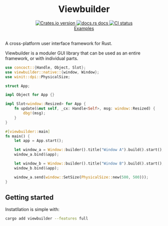 <div align="center">
<h1>Viewbuilder</h1>
 <a href="https://crates.io/crates/viewbuilder">
    <img src="https://img.shields.io/crates/v/viewbuilder?style=flat-square"
    alt="Crates.io version" />
  </a>
  <a href="https://docs.rs/viewbuilder/latest/viewbuilder/">
    <img src="https://img.shields.io/badge/docs-latest-blue.svg?style=flat-square"
      alt="docs.rs docs" />
  </a>
   <a href="https://github.com/matthunz/viewbuilder/actions">
    <img src="https://github.com/matthunz/viewbuilder/actions/workflows/ci.yml/badge.svg"
      alt="CI status" />
  </a>
</div>

<div align="center">
 <a href="https://github.com/matthunz/viewbuilder/tree/main/examples">Examples</a>
</div>

<br>

A cross-platform user interface framework for Rust.

Viewbuilder is a moduler GUI library that can be used as an entire framework, or with individual parts.

```rust
use concoct::{Handle, Object, Slot};
use viewbuilder::native::{window, Window};
use winit::dpi::PhysicalSize;

struct App;

impl Object for App {}

impl Slot<window::Resized> for App {
    fn update(&mut self, _cx: Handle<Self>, msg: window::Resized) {
        dbg!(msg);
    }
}

#[viewbuilder::main]
fn main() {
    let app = App.start();

    let window_a = Window::builder().title("Window A").build().start();
    window_a.bind(&app);

    let window_b = Window::builder().title("Window B").build().start();
    window_b.bind(&app);

    window_a.send(window::SetSize(PhysicalSize::new(500, 500)));
}
```

## Getting started

Instatllation is simple with:

```sh
cargo add viewbuilder --features full
```
